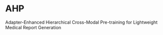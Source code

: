 # AHP
Adapter-Enhanced Hierarchical Cross-Modal Pre-training for Lightweight Medical Report Generation
